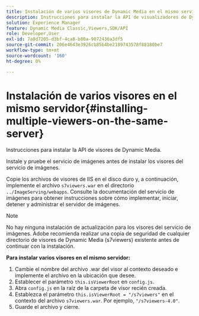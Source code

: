 ```yaml
---
title: Instalación de varios visores de Dynamic Media en el mismo servidor
description: Instrucciones para instalar la API de visualizadores de Dynamic Media.
solution: Experience Manager
feature: Dynamic Media Classic,Viewers,SDK/API
role: Developer,User
exl-id: 7a8d7205-d3bf-4ca8-b80a-9072436a3df5
source-git-commit: 206e4643e3926cb85b4be2189743578f88180be7
workflow-type: tm+mt
source-wordcount: '160'
ht-degree: 0%

---
```


# Instalación de varios visores en el mismo servidor{#installing-multiple-viewers-on-the-same-server}

<!-- Updated April 06, 2021 from https://wiki.corp.adobe.com/pages/viewpage.action?spaceKey=scene7qa&title=s7Viewers%2C+S7SDK%2C+S7OnDemand+Release+Notes - Contact is Sasha -->

Instrucciones para instalar la API de visores de Dynamic Media.

Instale y pruebe el servicio de imágenes antes de instalar los visores del servicio de imágenes.

Copie los archivos de visores de IIS en el disco duro y, a continuación, implemente el archivo `s7viewers.war` en el directorio `../ImageServing/webapps`. Consulte la documentación del servicio de imágenes para obtener instrucciones sobre cómo implementar, iniciar, detener y administrar el servidor de imágenes.

>[!NOTE]
>
>No hay ninguna instalación de actualización para los visores del servicio de imágenes. Adobe recomienda realizar una copia de seguridad de cualquier directorio de visores de Dynamic Media (s7viewers) existente antes de continuar con la instalación.

**Para instalar varios visores en el mismo servidor:**

1. Cambie el nombre del archivo .war del visor al contexto deseado e implemente el archivo en la ubicación que desee.
1. Establecer el parámetro `this.isViewerRoot` en `config.js`.
1. Abra `config.js` en la raíz de la carpeta de visor recién creada.
1. Establezca el parámetro `this.isViewerRoot = "/s7viewers"` en el contexto del archivo `s7viewers.war`. Por ejemplo, `"/s7viewers-4.0"`.
1. Guarde el archivo y cierre.
